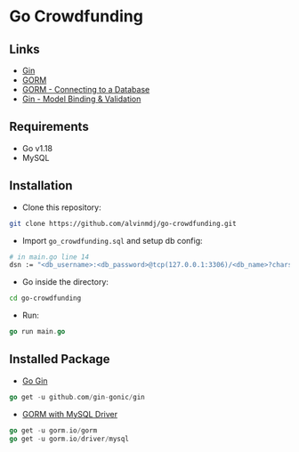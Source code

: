 # Go Crowdfunding

## Links

- [Gin](https://github.com/gin-gonic/gin)
- [GORM](https://gorm.io/docs/)
- [GORM - Connecting to a Database](https://gorm.io/docs/connecting_to_the_database.html)
- [Gin - Model Binding & Validation](https://gin-gonic.com/docs/examples/binding-and-validation/)

## Requirements

- Go v1.18
- MySQL

## Installation

- Clone this repository:

```sh
git clone https://github.com/alvinmdj/go-crowdfunding.git
```

- Import ```go_crowdfunding.sql``` and setup db config:

```sh
# in main.go line 14
dsn := "<db_username>:<db_password>@tcp(127.0.0.1:3306)/<db_name>?charset=utf8mb4&parseTime=True&loc=Local"
```

- Go inside the directory:

```sh
cd go-crowdfunding
```

- Run:

```go
go run main.go
```

## Installed Package

- [Go Gin](https://github.com/gin-gonic/gin)

```go
go get -u github.com/gin-gonic/gin
```

- [GORM with MySQL Driver](https://gorm.io/docs/)

```go
go get -u gorm.io/gorm
go get -u gorm.io/driver/mysql
```
